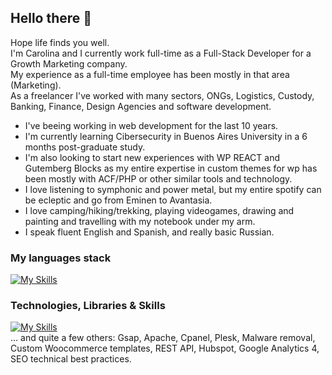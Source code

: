 ## Hello there 👋

 Hope life finds you well.  
 I'm Carolina and I currently work full-time as a Full-Stack Developer for a Growth Marketing company.  
 My experience as a full-time employee has been mostly in that area (Marketing).   
 As a freelancer I've worked with many sectors, ONGs, Logistics, Custody, Banking, Finance, Design Agencies and software development. 

 - I've beeing working in web development for the last 10 years. 
 - I'm currently learning Cibersecurity in Buenos Aires University in a 6 months post-graduate study.  
 - I'm also looking to start new experiences with WP REACT and Gutemberg Blocks as my entire expertise in custom themes for wp has been mostly with ACF/PHP or other similar tools and technology. 
 - I love listening to symphonic and power metal, but my entire spotify can be ecleptic and go from Eminen to Avantasia.
 - I love camping/hiking/trekking, playing videogames, drawing and painting and travelling with my notebook under my arm. 
 - I speak fluent English and Spanish, and really basic Russian.

 
### My languages stack

[![My Skills](https://skillicons.dev/icons?i=html,css,js,php,mysql)](https://skillicons.dev)

### Technologies, Libraries & Skills

[![My Skills](https://skillicons.dev/icons?i=wordpress,jquery,gulp,aws,bitbucket,cloudflare,github,ai,npm,ps,postman,react,redis,sass,vscode,xd,figma)](https://skillicons.dev)   
... and quite a few others: Gsap, Apache, Cpanel, Plesk, Malware removal, Custom Woocommerce templates, REST API, Hubspot, Google Analytics 4, SEO technical best practices. 
